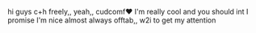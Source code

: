 hi guys
  c+h freely,, yeah,, cudcomf❤  I'm really cool and you should int I promise I'm nice
almost always offtab,, w2i to get my attention
